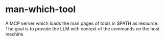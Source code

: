 # man-which-tool
A MCP server which loads the man pages of tools in $PATH as resource. The goal is to provide the LLM with context of the commands on the host machine
